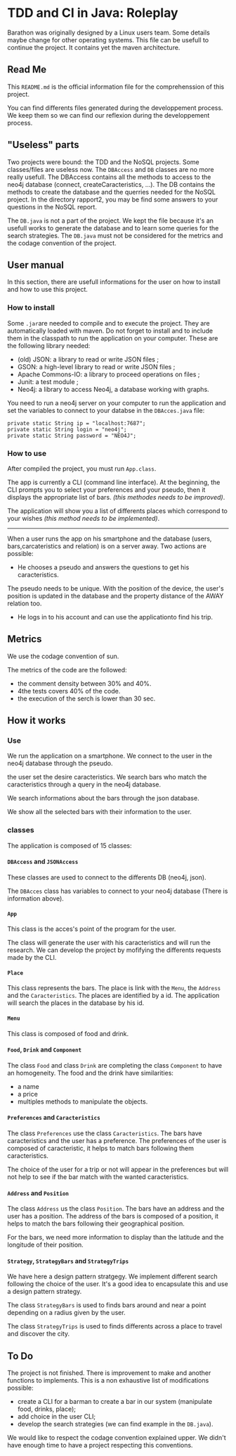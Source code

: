 # TDD and CI in Java: Roleplay

Barathon was originally designed by a Linux users team. Some details maybe change for other operating systems. This file can be usefull to continue the project.
It contains yet the maven architecture.

## Read Me
This `README.md` is the official information file for the comprehenssion of this project.

You can find differents files generated during the developpement process. We keep them so we can find our reflexion during the developpement process.

## "Useless" parts
Two projects were bound: the TDD and the NoSQL projects. Some classes/files are useless now. The `DBAccess` and `DB` classes are no more really usefull. The DBAccess contains all the methods to access to the neo4j database (connect, createCaracteristics, ...). The DB contains the methods to create the database and the querries needed for the NoSQL project.
In the directory rapport2, you may be find some answers to your questions in the NoSQL report.

The `DB.java` is not a part of the project. We kept the file because it's an usefull works to generate the database and to learn some queries for the search strategies. The `DB.java` must not be considered for the metrics and the codage convention of the project.

## User manual
In this section, there are usefull informations for the user on how to install and how to use this project.

### How to install
Some `.jar`are needed to compile and to execute the project. They are automatically loaded with maven. Do not forget to install and to include them in the classpath to run the application on your computer.
These are the following library needed:
* (old) JSON: a library to read or write JSON files ;
* GSON: a high-level library to read or write JSON files ;
* Apache Commons-IO: a library to proceed operations on files ;
* Junit: a test module ;
* Neo4j: a library to access Neo4j, a database working with graphs.

You need to run a neo4j server on your computer to run the application and set the variables to connect to your databse in the `DBAcces.java` file:
```
private static String ip = "localhost:7687";
private static String login = "neo4j";
private static String password = "NEO4J";
```

### How to use
After compiled the project, you must run `App.class`.

The app is currently a CLI (command line interface). At the beginning, the CLI prompts you to select your preferences and your pseudo, then it displays the appropriate list of bars.
 *(this methodes needs to be improved)*.

The application will show you a list of differents places which correspond to your wishes *(this method needs to be implemented)*.

---

When a user runs the app on his smartphone and the database (users, bars,carcateristics and relation) is on a server away. Two actions are possible:
* He chooses a pseudo and answers the questions to get his caracteristics.

The pseudo needs to be unique. With the position of the device, the user's position is updated in the database and the property distance of the AWAY relation too.

* He logs in to his account and can use the applicationto find his trip.


## Metrics
We use the codage convention of sun.

The metrics of the code are the followed:
* the comment density between 30% and 40%.
* 4the tests covers 40% of the code.
* the execution of the serch is lower than 30 sec.

## How it works
### Use
We run the application on a smartphone. We connect to the user in the neo4j database through the pseudo.

the user set the desire caracteristics.
We search bars who match the caracteristics through a query in the neo4j database.

We search informations about the bars through the json database.

We show all the selected bars with their information to the user.

### classes
The application is composed of 15 classes:

#### `DBAccess` and `JSONAccess`
These classes are used to connect to the differents DB (neo4j, json).

The `DBAcces` class has variables to connect to your neo4j database (There is information above).

#### `App`
This class is the acces's point of the program for the user.

The class will generate the user with his caracteristics and will run the research. We can develop the project by mofifying the differents requests made by the CLI.

#### `Place`
This class represents the bars. The place is link with the `Menu`, the `Address` and the `Caracteristics`. The places are identified by a id. The application will search the places in the database by his id.

#### `Menu`
This class is composed of food and drink.

#### `Food`, `Drink` and `Component`
The class `Food` and class `Drink` are completing the class `Component` to have an homogeneity. The food and the drink have similarities:
 * a name
 * a price
 * multiples methods to manipulate the objects.

#### `Preferences` and `Caracteristics`
The class `Preferences` use the class `Caracteristics`. The bars have caracteristics and the user has a preference. The preferences of the user is composed of caracteristic, it helps to match bars following them caracteristics.

The choice of the user for a trip or not will appear in the preferences but will not help to see if the bar match with the wanted caracteristics.

#### `Address` and `Position`
The class `Address` us the class `Position`. The bars have an address and the user has a position. The address of the bars is composed of a position, it helps to match the bars following their geographical position.

For the bars, we need more information to display than the latitude and the longitude of their position.

#### `Strategy`, `StrategyBars` and `StrategyTrips`
We have here a design pattern stratgegy. We implement different search following the choice of the user. It's a good idea to encapsulate this and use a design pattern strategy.

The class `StrategyBars` is used to finds bars around and near a point depending on a radius given by the user.

The class `StrategyTrips` is used to finds differents across a place to travel and discover the city.

## To Do
The project is not finished. There is improvement to make and another functions to implements.
This is a non exhaustive list of modifications possible:
 * create a CLI for a barman to create a bar in our system (manipulate food, drinks, place);
 * add choice in the user CLI;
 * develop the search strategies (we can find example in the `DB.java`).

We would like to respect the codage convention explained upper. We didn't have enough time to have a project respecting this conventions.

